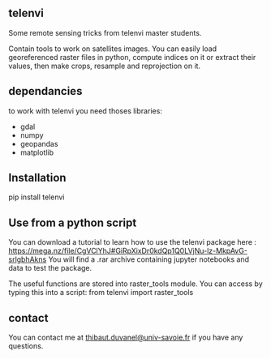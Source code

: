 telenvi
-------
Some remote sensing tricks from telenvi master students.

Contain tools to work on satellites images. You can easily load georeferenced raster files in python, compute indices on it or extract their values, then make crops, resample and reprojection on it.

dependancies
------------
to work with telenvi you need thoses libraries:
  - gdal
  - numpy
  - geopandas
  - matplotlib
 
Installation
------------
pip install telenvi

Use from a python script
----------
You can download a tutorial to learn how to use the telenvi package here : https://mega.nz/file/CgVClYhJ#GiRpXixDr0kdQp1Q0LVjNu-lz-MkpAvG-srlgbhAkns You will find a .rar archive containing jupyter notebooks and data to test the package.

The useful functions are stored into raster_tools module. You can access by typing this into a script: from telenvi import raster_tools

contact
-------
You can contact me at thibaut.duvanel@univ-savoie.fr if you have any questions.
